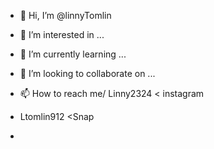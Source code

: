 - 👋 Hi, I’m @linnyTomlin
- 👀 I’m interested in ...
- 🌱 I’m currently learning ...
- 💞️ I’m looking to collaborate on ...
- 📫 How to reach me/ Linny2324 < instagram 
- Ltomlin912 <Snap
                   
- 

<!---
linnyTomlin/linnyTomlin is a ✨ special ✨ repository because its `README.md` (this file) appears on your GitHub profile.
You can click the Preview link to take a look at your changes.
--->

